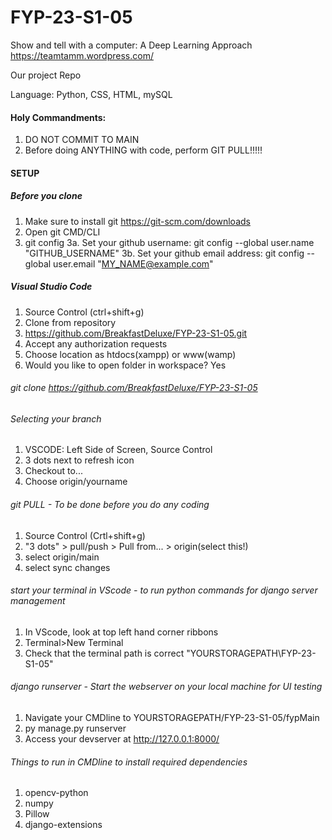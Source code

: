 # FYP-23-S1-05
Show and tell with a computer: A Deep Learning Approach
https://teamtamm.wordpress.com/

Our project Repo


Language: Python, CSS, HTML, mySQL

#### Holy Commandments:
1. DO NOT COMMIT TO MAIN
2. Before doing ANYTHING with code, perform GIT PULL!!!!!

#### SETUP

##### Before you clone
1. Make sure to install git https://git-scm.com/downloads
2. Open git CMD/CLI
3. git config
3a. Set your github username: git config --global user.name "GITHUB_USERNAME"
3b. Set your github email address: git config --global user.email "MY_NAME@example.com"


##### Visual Studio Code
1. Source Control (ctrl+shift+g)
2. Clone from repository
3. https://github.com/BreakfastDeluxe/FYP-23-S1-05.git
4. Accept any authorization requests
5. Choose location as htdocs(xampp) or www(wamp)
6. Would you like to open folder in workspace? Yes

###### git clone https://github.com/BreakfastDeluxe/FYP-23-S1-05

###### Selecting your branch
1. VSCODE: Left Side of Screen, Source Control
2. 3 dots next to refresh icon
3. Checkout to...
4. Choose origin/yourname

###### git PULL - To be done before you do any coding
1. Source Control (Crtl+shift+g)
2. "3 dots" > pull/push > Pull from... > origin(select this!)
3. select origin/main
4. select sync changes

###### start your terminal in VScode - to run python commands for django server management
1. In VScode, look at top left hand corner ribbons
2. Terminal>New Terminal
3. Check that the terminal path is correct "YOURSTORAGEPATH\FYP-23-S1-05"

###### django runserver - Start the webserver on your local machine for UI testing
1. Navigate your CMDline to YOURSTORAGEPATH/FYP-23-S1-05/fypMain
2. py manage.py runserver
3. Access your devserver at http://127.0.0.1:8000/

###### Things to run in CMDline to install required dependencies
1. opencv-python
2. numpy
3. Pillow
4. django-extensions
